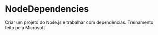 # NodeDependencies
Criar um projeto do Node.js e trabalhar com dependências. Treinamento feito pela Microsoft
